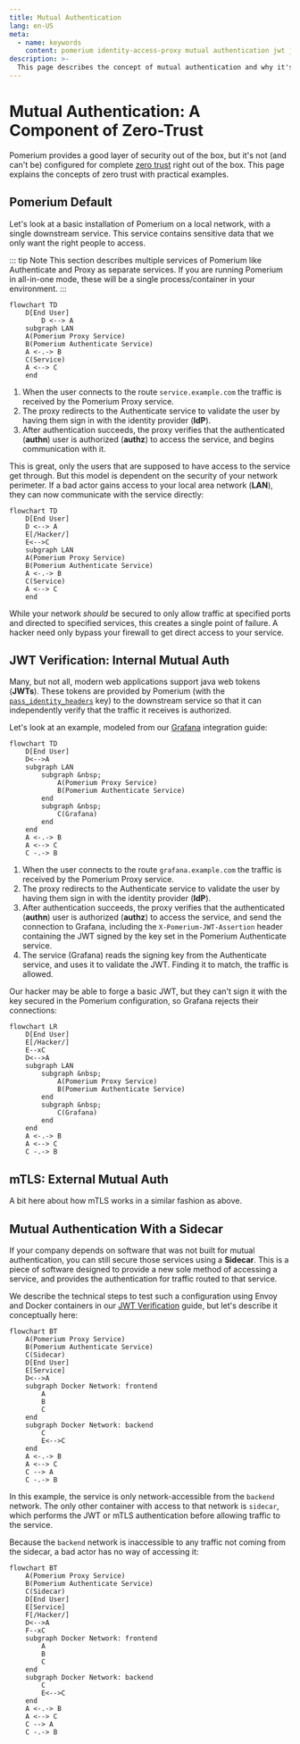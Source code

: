 ```yaml
---
title: Mutual Authentication
lang: en-US
meta:
  - name: keywords
    content: pomerium identity-access-proxy mutual authentication jwt jwks mtls
description: >-
  This page describes the concept of mutual authentication and why it's important.
---
```


# Mutual Authentication: A Component of Zero-Trust

Pomerium provides a good layer of security out of the box, but it's not (and can't be) configured for complete [zero trust] right out of the box. This page explains the concepts of zero trust with practical examples.

## Pomerium Default

Let's look at a basic installation of Pomerium on a local network, with a single downstream service. This service contains sensitive data that we only want the right people to access.

::: tip Note
This section describes multiple services of Pomerium like Authenticate and Proxy as separate services. If you are running Pomerium in all-in-one mode, these will be a single process/container in your environment.
:::

```mermaid
flowchart TD
    D[End User]
        D <--> A
    subgraph LAN
    A(Pomerium Proxy Service)
    B(Pomerium Authenticate Service)
    A <-.-> B
    C(Service)
    A <--> C
    end
```

1. When the user connects to the route `service.example.com` the traffic is received by the Pomerium Proxy service.
1. The proxy redirects to the Authenticate service to validate the user by having them sign in with the identity provider (**IdP**).
1. After authentication succeeds, the proxy verifies that the authenticated (**authn**) user is authorized (**authz**) to access the service, and begins communication with it.

This is great, only the users that are supposed to have access to the service get through. But this model is dependent on the security of your network perimeter. If a bad actor gains access to your local area network (**LAN**), they can now communicate with the service directly:

```mermaid
flowchart TD
    D[End User]
    D <--> A
    E[/Hacker/]
    E<-->C
    subgraph LAN
    A(Pomerium Proxy Service)
    B(Pomerium Authenticate Service)
    A <-.-> B
    C(Service)
    A <--> C
    end
```

While your network *should* be secured to only allow traffic at specified ports and directed to specified services, this creates a single point of failure. A hacker need only bypass your firewall to get direct access to your service.

## JWT Verification: Internal Mutual Auth

Many, but not all, modern web applications support java web tokens (**JWTs**). These tokens are provided by Pomerium (with the [`pass_identity_headers`] key) to the downstream service so that it can independently verify that the traffic it receives is authorized.

Let's look at an example, modeled from our [Grafana] integration guide:

```mermaid
flowchart TD
    D[End User]
    D<-->A
    subgraph LAN
        subgraph &nbsp;
            A(Pomerium Proxy Service)
            B(Pomerium Authenticate Service)
        end
        subgraph &nbsp;
            C(Grafana)
        end
    end
    A <-.-> B
    A <--> C
    C -.-> B
```

1. When the user connects to the route `grafana.example.com` the traffic is received by the Pomerium Proxy service.
1. The proxy redirects to the Authenticate service to validate the user by having them sign in with the identity provider (**IdP**).
1. After authentication succeeds, the proxy verifies that the authenticated (**authn**) user is authorized (**authz**) to access the service, and send the connection to Grafana, including the `X-Pomerium-JWT-Assertion` header containing the JWT signed by the key set in the Pomerium Authenticate service.
1. The service (Grafana) reads the signing key from the Authenticate service, and uses it to validate the JWT. Finding it to match, the traffic is allowed.

Our hacker may be able to forge a basic JWT, but they can't sign it with the key secured in the Pomerium configuration, so Grafana rejects their connections:

```mermaid
flowchart LR
    D[End User]
    E[/Hacker/]
    E--xC
    D<-->A
    subgraph LAN
        subgraph &nbsp;
            A(Pomerium Proxy Service)
            B(Pomerium Authenticate Service)
        end
        subgraph &nbsp;
            C(Grafana)
        end
    end
    A <-.-> B
    A <--> C
    C -.-> B
```

## mTLS: External Mutual Auth

A bit here about how mTLS works in a similar fashion as above.

## Mutual Authentication With a Sidecar

If your company depends on software that was not built for mutual authentication, you can still secure those services using a **Sidecar**. This is a piece of software designed to provide a new sole method of accessing a service, and provides the authentication for traffic routed to that service.

We describe the technical steps to test such a configuration using Envoy and Docker containers in our [JWT Verification] guide, but let's describe it conceptually here:

```mermaid
flowchart BT
    A(Pomerium Proxy Service)
    B(Pomerium Authenticate Service)
    C(Sidecar)
    D[End User]
    E[Service]
    D<-->A
    subgraph Docker Network: frontend
        A
        B
        C
    end
    subgraph Docker Network: backend
        C
        E<-->C
    end
    A <-.-> B
    A <--> C
    C --> A
    C -.-> B
```

In this example, the service is only network-accessible from the `backend` network. The only other container with access to that network is `sidecar`, which performs the JWT or mTLS authentication before allowing traffic to the service.

Because the `backend` network is inaccessible to any traffic not coming from the sidecar, a bad actor has no way of accessing it:

```mermaid
flowchart BT
    A(Pomerium Proxy Service)
    B(Pomerium Authenticate Service)
    C(Sidecar)
    D[End User]
    E[Service]
    F[/Hacker/]
    D<-->A
    F--xC
    subgraph Docker Network: frontend
        A
        B
        C
    end
    subgraph Docker Network: backend
        C
        E<-->C
    end
    A <-.-> B
    A <--> C
    C --> A
    C -.-> B
```

[zero trust]: https://link-to-something.com
[`pass_identity_headers`]: /reference/readme.md#pass-identity-headers
[Grafana]: /guides/grafana.md
[JWT Verification]: /guides/jwt-verification.md